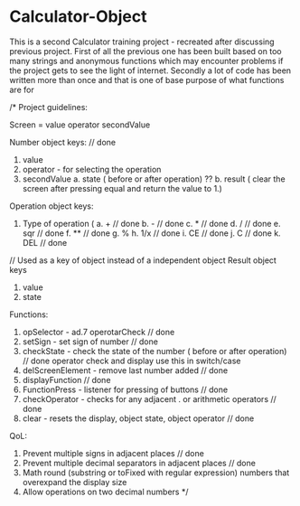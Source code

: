 # Calculator-Object

This is a second Calculator training project - recreated after discussing previous project.
First of all the previous one has been built based on too many strings and anonymous functions which may encounter problems if the project gets to see the light of internet.
Secondly a lot of code has been written more than once and that is one of base purpose of what functions are for

/* Project guidelines:

Screen = value operator secondValue

Number object keys:                             // done
1. value
2. operator - for selecting the operation
3. secondValue
  a. state ( before or after operation) ??
  b. result ( clear the screen after pressing equal and return the value to 1.)

Operation object keys:
1. Type of operation (
  a. +  // done
  b. -  // done
  c. *  // done
  d. /  // done
  e. sqr  // done
  f. **   // done
  g. %
  h. 1/x  // done
  i. CE   // done
  j. C    // done
  k. DEL  // done


// Used as a key of object instead of a independent object 
Result object keys
1. value
2. state

Functions:
1. opSelector - ad.7 operotarCheck  // done 
2. setSign - set sign of number                // done
3. checkState - check the state of the number ( before or after operation)  // done   operator check and display use this in switch/case
4. delScreenElement - remove last number added  // done
5. displayFunction                             // done
6. FunctionPress - listener for pressing of buttons // done
7. checkOperator - checks for any adjacent . or arithmetic operators  // done
8. clear - resets the display, object state, object operator  // done

QoL:
1. Prevent multiple signs in adjacent places    // done
2. Prevent multiple decimal separators in adjacent places // done
3. Math round (substring or toFixed with regular expression) numbers that overexpand the display size
4. Allow operations on two decimal numbers
*/
